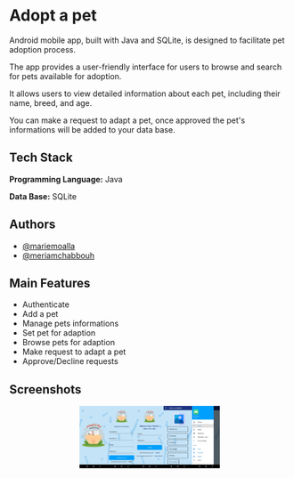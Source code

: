 
# Adopt a pet

Android mobile app, built with Java and SQLite, is designed to facilitate pet adoption process.

The app provides a user-friendly interface for users to browse and search for pets available for adoption.

It allows users to view detailed information about each pet, including their name, breed, and age.

You can make a request to adapt a pet, once approved the pet's informations will be added to your data base.


## Tech Stack

**Programming Language:** Java

**Data Base:** SQLite


## Authors

- [@mariemoalla](https://github.com/MarieMoalla)
- [@meriamchabbouh](https://github.com/Meriem17)


## Main Features

- Authenticate
- Add a pet
- Manage pets informations
- Set pet for adaption
- Browse pets for adaption
- Make request to adapt a pet
- Approve/Decline requests



## Screenshots
<div style="display: flex; justify-content: center;">
  <img src="https://github.com/MarieMoalla/Adopt-a-pet/blob/main/app/src/main/res/drawable/s1.jpg?raw=true" width="10%">
  <img src="https://github.com/MarieMoalla/Adopt-a-pet/blob/main/app/src/main/res/drawable/s2.jpg?raw=true" width="10%">
  <img src="https://github.com/MarieMoalla/Adopt-a-pet/blob/main/app/src/main/res/drawable/s3.jpg?raw=true" width="10%">
  <img src="https://github.com/MarieMoalla/Adopt-a-pet/blob/main/app/src/main/res/drawable/s4.jpg?raw=true" width="10%">
  <img src="https://github.com/MarieMoalla/Adopt-a-pet/blob/main/app/src/main/res/drawable/s5.jpg?raw=true" width="10%">
</div>
